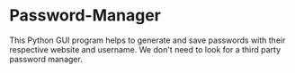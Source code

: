 # Password-Manager
This Python GUI program helps to generate and save passwords with their respective website and username. We don't need to look for a third party password manager.
